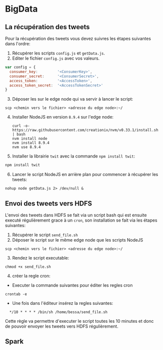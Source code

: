 # BigData

## La récupération des tweets
Pour la récupération des tweets vous devez suivres les étapes suivantes dans l'ordre:
1. Récupérer les scripts `config.js` et `getData.js`.
2. Editer le fichier `config.js` avec vos valeurs.
  ```js
  var config = {
    consumer_key:         '<ConsumerKey>',
    consumer_secret:      '<ConsumerSecret>',
    access_token:         '<AccessToken>',
    access_token_secret:  '<AccessTokenSecret>'
  }

  ```
3. Déposer les sur le edge node qui va servir à lancer le script:
  ```shell
  scp <chemin vers le fichier> <adresse du edge node>:~/
  ```
4. Installer NodeJS en version `8.9.4` sur l'edge node:
    ```shell
    curl -o- https://raw.githubusercontent.com/creationix/nvm/v0.33.1/install.sh | bash
    nvm install node
    nvm install 8.9.4
    nvm use 8.9.4
    ```
5. Installer la librairie `twit` avec la commande `npm install twit`:
  ```bash
  npm install twit
  ```
6. Lancer le script NodeJS en arrière plan pour commencer à récupérer les tweets:
  ```shell
  nohup node getData.js 2> /dev/null &
  ```

## Envoi des tweets vers HDFS
L'envoi des tweets dans HDFS se fait via un script bash qui est ensuite executé régulièrement grace à un `cron`, son installation se fait via les étapes suivantes:
1. Récupérer le script `send_file.sh`
2. Déposer le script sur le même edge node que les scripts NodeJS
  ```shell
  scp <chemin vers le fichier> <adresse du edge node>:~/
  ```
3. Rendez le script executable:
  ```shell
  chmod +x send_file.sh
  ```
4. créer la regle cron:
  + Executer la commande suivantes pour éditer les regles cron
  ```shell
  crontab -e
  ```
  + Une fois dans l'éditeur insérez la regles suivantes:
  ```
    */10 * * * * /bin/sh /home/bessa/send_file.sh
  ```
  Cette règle va permettre d'executer le script toutes les 10 minutes et donc de pouvoir envoyer les tweets vers HDFS régulièrement.

## Spark
